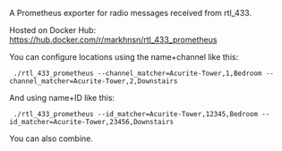 A Prometheus exporter for radio messages received from rtl_433.

Hosted on Docker Hub: https://hub.docker.com/r/markhnsn/rtl_433_prometheus

You can configure locations using the name+channel like this:

     ./rtl_433_prometheus --channel_matcher=Acurite-Tower,1,Bedroom --channel_matcher=Acurite-Tower,2,Downstairs

And using name+ID like this:

     ./rtl_433_prometheus --id_matcher=Acurite-Tower,12345,Bedroom --id_matcher=Acurite-Tower,23456,Downstairs

You can also combine.
